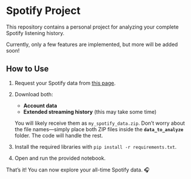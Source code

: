 # Spotify Project

This repository contains a personal project for analyzing your complete Spotify listening history.  

Currently, only a few features are implemented, but more will be added soon!

## How to Use  

1. Request your Spotify data from [this page](https://www.spotify.com/us/account/privacy/).
2. Download both:  
   - **Account data**
   - **Extended streaming history** (this may take some time)
   
   You will likely receive them as `my_spotify_data.zip`. Don’t worry about the file names—simply place both ZIP files inside the **`data_to_analyze`** folder. The code will handle the rest.  
4. Install the required libraries with `pip install -r requirements.txt`.
5. Open and run the provided notebook.

That’s it! You can now explore your all-time Spotify data. 🎧  
